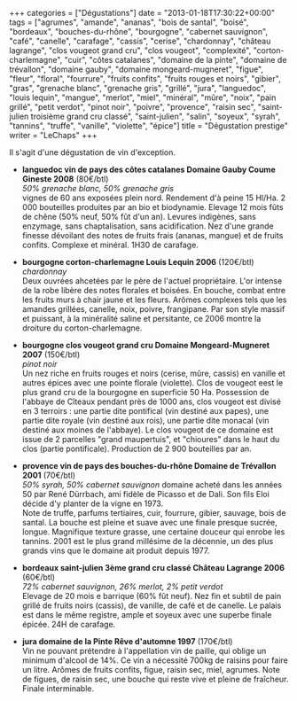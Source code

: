 +++
categories = ["Dégustations"]
date = "2013-01-18T17:30:22+00:00"
tags = ["agrumes", "amande", "ananas", "bois de santal", "boisé", "bordeaux", "bouches-du-rhône", "bourgogne", "cabernet sauvignon", "café", "canelle", "carafage", "cassis", "cerise", "chardonnay", "château lagrange", "clos vougeot grand cru", "clos vougeot", "complexité", "corton-charlemagne", "cuir", "côtes catalanes", "domaine de la pinte", "domaine de trévallon", "domaine gauby", "domaine mongeard-mugneret", "figue", "fleur", "floral", "fourrure", "fruits confits", "fruits rouges et noirs", "gibier", "gras", "grenache blanc", "grenache gris", "grillé", "jura", "languedoc", "louis lequin", "mangue", "merlot", "miel", "minéral", "mûre", "noix", "pain grillé", "petit verdot", "pinot noir", "poivre", "provence", "raisin sec", "saint-julien troisième grand cru classé", "saint-julien", "salin", "soyeux", "syrah", "tannins", "truffe", "vanille", "violette", "épice"] 
title = "Dégustation prestige"
writer = "LeChaps"
+++

Il s'agit d'une dégustation de vin d'exception.

* **languedoc vin de pays des côtes catalanes Domaine Gauby Coume Gineste 2008** (80€/btl)  
_50% grenache blanc, 50% grenache gris_  
vignes de 60 ans exposées plein nord. Rendement d'à peine 15 Hl/Ha. 2 000 bouteilles produites par an bio et biodynamie. Elevage 12 mois fûts de chêne (50% neuf, 50% fût d'un an). Levures indigènes, sans enzymage, sans chaptalisation, sans acidification. Nez d'une grande finesse dévoilant des notes de fruits frais (ananas, mangue) et de fruits confits. Complexe et minéral. 1H30 de carafage.

* **bourgogne corton-charlemagne Louis Lequin 2006** (120€/btl)  
_chardonnay_  
Deux ouvrées ahcetées par le père de l'actuel propriétaire. L'or intense de la robe libère des notes florales et boisées. En bouche, combat entre les fruits murs à chair jaune et les fleurs. Arômes complexes tels que les amandes grillées, canelle, noix, poivre, frangipane. Par son style massif et puissant, à la minéralité saline et persitante, ce 2006 montre la droiture du corton-charlemagne.

* **bourgogne clos vougeot grand cru Domaine Mongeard-Mugneret 2007** (150€/btl)  
_pinot noir_  
Un nez riche en fruits rouges et noirs (cerise, mûre, cassis) en vanille et autres épices avec une pointe florale (violette). Clos de vougeot eest le plus grand cru de la bourgogne en superficie 50 Ha. Possession de l'abbaye de Cîteaux pendant près de 1000 ans, clos vougeot est divisé en 3 terroirs : une partie dite pontifical (vin destiné aux papes), une partie dite royale (vin destiné aux rois), une partie dite monacal (vin destiné aux moines de l'abbaye). Le clos vougeot de ce domaine est issue de 2 parcelles "grand maupertuis", et "chioures" dans le haut du clos (partie pontificale). Production de 2 900 bouteilles par an.

* **provence vin de pays des bouches-du-rhône Domaine de Trévallon 2001** (70€/btl)  
_50% syrah, 50% cabernet sauvignon_
domaine acheté dans les années 50 par René Dürrbach, ami fidèle de Picasso et de Dali. Son fils Eloi décide d'y planter de la vigne en 1973.  
Note de truffe, parfums tertiaires, cuir, fourrure, gibier, sauvage, bois de santal. La bouche est pleine et suave avec une finale presque sucrée, longue. Magnifique texture grasse, une certaine douceur qui enrobe les tannins. 2001 est le plus grand millésime de la décennie, un des plus grands vins que le domaine ait produit depuis 1977.

* **bordeaux saint-julien 3ème grand cru classé Château Lagrange 2006** (60€/btl)  
_72% cabernet sauvignon, 26% merlot, 2% petit verdot_  
Elevage de 20 mois e barrique (60% fût neuf). Nez fin et subtil de pain grillé de fruits noirs (cassis), de vanille, de café et de canelle. Le palais est dans le même registre, ample et soyeux avec une superbe finale épicée. 24H de carafage.

* **jura domaine de la Pinte Rêve d'automne 1997** (170€/btl)  
Vin ne pouvant prétendre à l'appellation vin de paille, qui oblige un minimum d'alcool de 14%. Ce vin a nécessité 700kg de raisins pour faire un litre. Arômes de fruits confits, figue, raisin sec, miel, agrumes. Note de figues, de raisin sec, une bouche qui reste vive et pleine de fraîcheur. Finale interminable.
